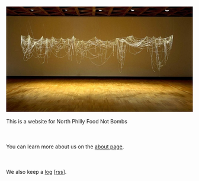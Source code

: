 [![](header.jpeg)](./)

This is a website for North Philly Food Not Bombs
<br><br><br><br>
You can learn more about us on the [about page](about).
<br><br><br><br>
We also keep a [log](log) [[rss](log/rss.xml)].
